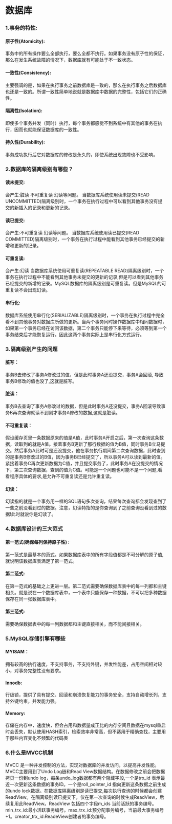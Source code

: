 # 数据库

### 1.事务的特性:

#### 原子性(Atomicity):
事务中的所有操作要么全部执行，要么全都不执行。如果事务没有原子性的保证，那么在发生系统故障的情况下，数据库就有可能处于不一致状态。

#### 一致性(Consistency):
主要强调的是，如果在执行事务之前数据库是一致的，那么在执行事务之后数据库也还是一致的。所谓一致性简单地说就是数据库中数据的完整性，包括它们的正确性。

#### 隔离性(Isolation):
即使多个事务并发（同时）执行，每个事务都感觉不到系统中有其他的事务在执行，因而也就能保证数据库的一致性。

#### 持久性(Durability):
事务成功执行后它对数据库的修改是永久的，即使系统出现故障也不受影响。

### 2.数据库的隔离级别有哪些？

#### 读未提交:
会产生:脏读 不可重复读 幻读等问题。
当数据库系统使用读未提交(READ UNCOMMITTED)隔离级别时，一个事务在执行过程中可以看到其他事务没有提交的新插入的记录和更新的记录。

#### 读已提交:
会产生:不可重复读 幻读等问题。
当数据库系统使用读已提交(READ COMMITTED)隔离级别时，一个事务在执行过程中能看到其他事务已经提交的新增和更新的记录。

#### 可重复读:
会产生:幻读
当数据库系统使用可重复读(REPEATABLE READ)隔离级别时，一个事务在执行过程中不能看到其他事务未提交的更新的记录,但是可以看到其他事务已经提交的新增的记录。MySQL数据库的隔离级别是可重复读。但是MySQL的可重复读不会出现幻读。

#### 串行化:
数据库系统使用串行化(SERIALIZABLE)隔离级别时，一个事务在执行过程中完全看不到其他事务对数据库所做的更新。当两个事务同时操作数据库中相同数据时，如果第一个事务已经在访问该数据，第二个事务只能停下来等待，必须等到第一个事务结束后才能恢复运行。因此这两个事务实际上是串行化方式运行。


### 3.隔离级别产生的问题

#### 脏写：
事务B去修改了事务A修改过的值，但是此时事务A还没提交，事务A会回滚, 导致事务B修改的值也没了,这就是脏写。

#### 脏读：
事务B去查询了事务A修改过的数据，但是此时事务A还没提交，事务A回滚导致事务B再次查询就读不到刚才事务A修改的数据,这就是脏读。

#### 不可重复读：
假设缓存页里一条数据原来的值是A值，此时事务A开启之后，第一次查询这条数据，读取到的就是A值。接着事务B更新了那行数据的值为B值，同时事务B立马提交。然后事务A此时可是还没提交，他在事务执行期间第二次查询数据，此时查到的是事务B修改过的B值，因为事务B已经提交了，所以事务A可以读到最新的值。紧接着事务C再次更新数据为C值，并且提交事务了，此时事务A在没提交的情况下，第三次查询数据，查到的值为C值。可能是一个问题也可能不是一个问题,看看程序具体的要求,是允许不可重复读还是允许重复读。

#### 幻读：
幻读指的就是一个事务用一样的SQL语句多次查询，结果每次查询都会发现查到了一些之前没看到过的数据。注意，幻读特指的是你查询到了之前查询没看到过的数据!此时就说你是幻读了。

### 4.数据库设计的三大范式

#### 第一范式(确保每列保持原子性) :
第一范式是最基本的范式。如果数据库表中的所有字段值都是不可分解的原子值,就说明该数据库表满足了第一范式。

#### 第二范式:
在第一范式的基础之上更进一层。第二范式需要确保数据库表中的每一列都和主键相关。就是说在一个数据库表中，一个表中只能保存一种数据，不可以把多种数据保存在同一张数据库表中。

#### 第三范式:
需要确保数据表中的每一列数据都和主键直接相关，而不能间接相关。

### 5.MySQL存储引擎有哪些

#### MYISAM：
拥有较高的执行速度，不支持事务，不支持外键，并发性能差，占用空间相对较小，对事务完整性没有要求。

#### Innodb:
行级锁，提供了具有提交、回滚和崩溃恢复能力的事务安全，支持自动增长列，支持外键约束，并发能力强。

#### Memory:
存储在内存中，速度快，但会占用和数据量成正比的内存空间且数据在mysql重启时会丢失，默认使用HASH索引，检索效率非常高，但不适用于精确查找，主要用于那些内容变化不频繁的代码表

### 6.什么是MVCC机制
MVCC 是一种并发控制的方法，实现对数据库的并发访问，以提高并发性能。MVCC主要用到了Undo Log链和Read View数据结构。在数据修改之前会把数据拷贝一份到undo log，每条undo_log数据都有两个隐藏字段,一个是trx_id 表示最近一次更新这条数据的事务ID。一个是roll_pointer_id 指向更新这条数据之前生成的undo lock数据。在数据库隔离级别是读已提交,每次执行查询的时候都会创建ReadView。在隔离级别读已提交下，仅在第一次查询的时候生成ReadView，后续复用此ReadView。ReadView 包括四个字段m_ids 当前活跃的事务编号。min_trx_id:最小活跃事务编号。max_trx_id:预分配事务编号，当前最大事务编号+1。creator_trx_id:ReadeView创建者的事务编号。
